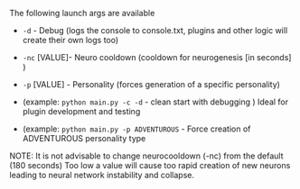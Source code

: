 The following launch args are available


* `-d` - Debug (logs the console to console.txt, plugins and other logic will create their own logs too)
* `-nc` [VALUE]- Neuro cooldown (cooldown for neurogenesis [in seconds] )
* `-p` [VALUE] - Personality (forces generation of a specific personality)


* (example: `python main.py -c -d` - clean start with debugging ) Ideal for plugin development and testing
* (example: `python main.py -p ADVENTUROUS` - Force creation of ADVENTUROUS personality type

NOTE: It is not advisable to change neurocooldown (-nc) from the default (180 seconds) 
Too low a value will cause too rapid creation of new neurons leading to neural network instability and collapse. 
